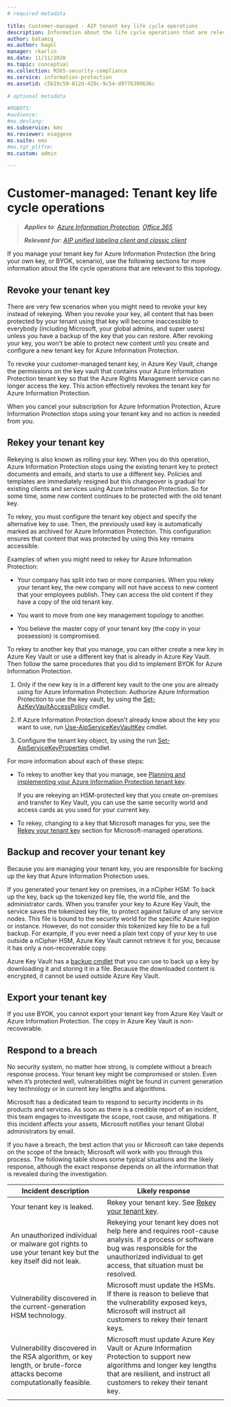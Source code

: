 ```yaml
---
# required metadata

title: Customer-managed - AIP tenant key life cycle operations
description: Information about the life cycle operations that are relevant if you manage your tenant key for Azure Information Protection (the bring your own key, or BYOK, scenario).
author: batamig
ms.author: bagol
manager: rkarlin
ms.date: 11/11/2020
ms.topic: conceptual
ms.collection: M365-security-compliance
ms.service: information-protection
ms.assetid: c5b19c59-812d-420c-9c54-d9776309636c

# optional metadata

#ROBOTS:
#audience:
#ms.devlang:
ms.subservice: kms
ms.reviewer: esaggese
ms.suite: ems
#ms.tgt_pltfrm:
ms.custom: admin

---
```



# Customer-managed: Tenant key life cycle operations

>***Applies to**: [Azure Information Protection](https://azure.microsoft.com/pricing/details/information-protection), [Office 365](https://download.microsoft.com/download/E/C/F/ECF42E71-4EC0-48FF-AA00-577AC14D5B5C/Azure_Information_Protection_licensing_datasheet_EN-US.pdf)*
>
>***Relevant for**: [AIP unified labeling client and classic client](faqs.md#whats-the-difference-between-the-azure-information-protection-classic-and-unified-labeling-clients)*

If you manage your tenant key for Azure Information Protection (the bring your own key, or BYOK, scenario), use the following sections for more information about the life cycle operations that are relevant to this topology.

## Revoke your tenant key

There are very few scenarios when you might need to revoke your key instead of rekeying. When you revoke your key, all content that has been protected by your tenant using that key will become inaccessible to everybody (including Microsoft, your global admins, and super users) unless you have a backup of the key that you can restore. After revoking your key, you won't be able to protect new content until you create and configure a new tenant key for Azure Information Protection. 

To revoke your customer-managed tenant key, in Azure Key Vault, change the permissions on the key vault that contains your Azure Information Protection tenant key so that the Azure Rights Management service can no longer access the key. This action effectively revokes the tenant key for Azure Information Protection.

When you cancel your subscription for Azure Information Protection, Azure Information Protection stops using your tenant key and no action is needed from you.

## Rekey your tenant key

Rekeying is also known as rolling your key. When you do this operation, Azure Information Protection stops using the existing tenant key to protect documents and emails, and starts to use a different key. Policies and templates are immediately resigned but this changeover is gradual for existing clients and services using Azure Information Protection. So for some time, some new content continues to be protected with the old tenant key.

To rekey, you must configure the tenant key object and specify the alternative key to use. Then, the previously used key is automatically marked as archived for Azure Information Protection. This configuration ensures that content that was protected by using this key remains accessible.

Examples of when you might need to rekey for Azure Information Protection:

- Your company has split into two or more companies. When you rekey your tenant key, the new company will not have access to new content that your employees publish. They can access the old content if they have a copy of the old tenant key.

- You want to move from one key management topology to another. 

- You believe the master copy of your tenant key (the copy in your possession) is compromised.

To rekey to another key that you manage, you can either create a new key in Azure Key Vault or use a different key that is already in Azure Key Vault. Then follow the same procedures that you did to implement BYOK for Azure Information Protection. 

1. Only if the new key is in a different key vault to the one you are already using for Azure Information Protection: Authorize Azure Information Protection to use the key vault, by using the [Set-AzKeyVaultAccessPolicy](/powershell/module/az.keyvault/set-azkeyvaultaccesspolicy) cmdlet.

1. If Azure Information Protection doesn't already know about the key you want to use, run [Use-AipServiceKeyVaultKey](/powershell/module/aipservice/use-aipservicekeyvaultkey) cmdlet.

1. Configure the tenant key object, by using the run [Set-AipServiceKeyProperties](/powershell/module/aipservice/set-aipservicekeyproperties) cmdlet.

For more information about each of these steps:

- To rekey to another key that you manage, see [Planning and implementing your Azure Information Protection tenant key](plan-implement-tenant-key.md).

    
    If you are rekeying an HSM-protected key that you create on-premises and transfer to Key Vault, you can use the same security world and access cards as you used for your current key.

- To rekey, changing to a key that Microsoft manages for you, see the [Rekey your tenant key](operations-microsoft-managed-tenant-key.md#rekey-your-tenant-key) section for Microsoft-managed operations.

## Backup and recover your tenant key

Because you are managing your tenant key, you are responsible for backing up the key that Azure Information Protection uses. 

If you generated your tenant key on premises, in a nCipher HSM: To back up the key, back up the tokenized key file, the world file, and the administrator cards. When you transfer your key to Azure Key Vault, the service saves the tokenized key file, to protect against failure of any service nodes. This file is bound to the security world for the specific Azure region or instance. However, do not consider this tokenized key file to be a full backup. For example, if you ever need a plain text copy of your key to use outside a nCipher HSM, Azure Key Vault cannot retrieve it for you, because it has only a non-recoverable copy.

Azure Key Vault has a [backup cmdlet](/powershell/module/az.keyvault/backup-azkeyvaultkey) that you can use to back up a key by downloading it and storing it in a file. Because the downloaded content is encrypted, it cannot be used outside Azure Key Vault. 

## Export your tenant key

If you use BYOK, you cannot export your tenant key from Azure Key Vault or Azure Information Protection. The copy in Azure Key Vault is non-recoverable. 

## Respond to a breach

No security system, no matter how strong, is complete without a breach response process. Your tenant key might be compromised or stolen. Even when it’s protected well, vulnerabilities might be found in current generation key technology or in current key lengths and algorithms.

Microsoft has a dedicated team to respond to security incidents in its products and services. As soon as there is a credible report of an incident, this team engages to investigate the scope, root cause, and mitigations. If this incident affects your assets, Microsoft notifies your tenant Global administrators by email.

If you have a breach, the best action that you or Microsoft can take depends on the scope of the breach; Microsoft will work with you through this process. The following table shows some typical situations and the likely response, although the exact response depends on all the information that is revealed during the investigation.

|Incident description|Likely response|
|------------------------|-------------------|
|Your tenant key is leaked.|Rekey your tenant key. See [Rekey your tenant key](#rekey-your-tenant-key).|
|An unauthorized individual or malware got rights to use your tenant key but the key itself did not leak.|Rekeying your tenant key does not help here and requires root-cause analysis. If a process or software bug was responsible for the unauthorized individual to get access, that situation must be resolved.|
|Vulnerability discovered in the current-generation HSM technology.|Microsoft must update the HSMs. If there is reason to believe that the vulnerability exposed keys, Microsoft will instruct all customers to rekey their tenant keys.|
|Vulnerability discovered in the RSA algorithm, or key length, or brute-force attacks become computationally feasible.|Microsoft must update Azure Key Vault or Azure Information Protection to support new algorithms and longer key lengths that are resilient, and instruct all customers to rekey their tenant key.|
| | |